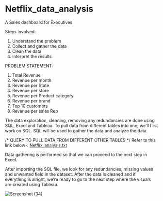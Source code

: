 # Netflix_data_analysis
A Sales dashboard for Executives

Steps involved:
1. Understand the problem
2. Collect and gather the data
3. Clean the data
4. Interpret the results

PROBLEM STATEMENT:
1. Total Revenue
2. Revenue per month
3. Revenue per State
4. Revenue per store
5. Revenue per Product category
6. Revenue per brand
7. Top 10 customers
8. Revenue per sales Rep



The data exploration, cleaning, removing any redundancies are done using SQL, Excel and Tableau.
To pull data from different tables into one, we'll first work on SQL. SQL will be used to gather the data and analyze the data. 


  /* QUERY TO PULL DATA FROM DIFFERENT OTHER TABLES */
  Refer to this link below-:
  [Netflix_analysis.txt](https://github.com/sb-94/Netflix_data_analysis/files/10334743/Netflix_analysis.txt)

  
  Data gathering is performed so that we can proceed to the next step in Excel.
  
  After importing the SQL file, we look for any redundancies, missing values and unwanted field in the dataset. After the data is cleaned and if everything is alright, we're ready to go to 
  the next step where the visuals are created using Tableau.
  
  
  ![Screenshot (34)](https://user-images.githubusercontent.com/117995417/210309925-b40b4282-e800-4b47-97e0-4f828f1aa721.png)

  
